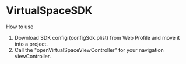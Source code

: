 
# VirtualSpaceSDK

How to use
1. Download SDK config (configSdk.plist) from Web Profile and move it into a project.
2. Call the "openVirtualSpaceViewController" for your navigation viewController. 
